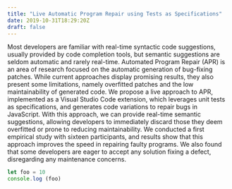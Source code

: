```yaml
---
title: "Live Automatic Program Repair using Tests as Specifications"
date: 2019-10-31T18:29:20Z
draft: false 
---
```

Most developers are familiar with real-time syntactic code suggestions, usually provided by code completion tools, but semantic suggestions are seldom automatic and rarely real-time. Automated Program Repair (APR) is an area of research focused on the automatic generation of bug-fixing patches. While current approaches display promising results, they also present some limitations, namely overfitted patches and the low maintainability of generated code. We propose a live approach to APR, implemented as a Visual Studio Code extension, which leverages unit tests as specifications, and generates code variations to repair bugs in JavaScript. With this approach, we can provide real-time semantic suggestions, allowing developers to immediately discard those they deem overfitted or prone to reducing maintainability. We conducted a first empirical study with sixteen participants, and results show that this approach improves the speed in repairing faulty programs. We also found that some developers are eager to accept any solution fixing a defect, disregarding any maintenance concerns.

```javascript
let foo = 10
console.log (foo)
```